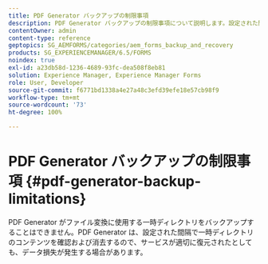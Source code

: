 ```yaml
---
title: PDF Generator バックアップの制限事項
description: PDF Generator バックアップの制限事項について説明します。設定された間隔でコンテンツを消去するので、PDF Generator が使用する一時ディレクトリをバックアップすることはできません。
contentOwner: admin
content-type: reference
geptopics: SG_AEMFORMS/categories/aem_forms_backup_and_recovery
products: SG_EXPERIENCEMANAGER/6.5/FORMS
noindex: true
exl-id: a23db58d-1236-4689-93fc-dea508f8eb81
solution: Experience Manager, Experience Manager Forms
role: User, Developer
source-git-commit: f6771bd1338a4e27a48c3efd39efe18e57cb98f9
workflow-type: tm+mt
source-wordcount: '73'
ht-degree: 100%

---
```


# PDF Generator バックアップの制限事項 {#pdf-generator-backup-limitations}

PDF Generator がファイル変換に使用する一時ディレクトリをバックアップすることはできません。PDF Generator は、設定された間隔で一時ディレクトリのコンテンツを確認および消去するので、サービスが適切に復元されたとしても、データ損失が発生する場合があります。
